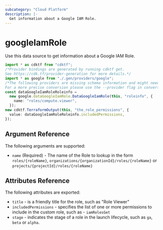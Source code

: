 ```yaml
---
subcategory: "Cloud Platform"
description: |-
  Get information about a Google IAM Role.
---
```


# googleIamRole

Use this data source to get information about a Google IAM Role.

```typescript
import * as cdktf from "cdktf";
/*Provider bindings are generated by running cdktf get.
See https://cdk.tf/provider-generation for more details.*/
import * as google from "./.gen/providers/google";
/*The following providers are missing schema information and might need manual adjustments to synthesize correctly: google.
For a more precise conversion please use the --provider flag in convert.*/
const dataGoogleIamRoleRoleinfo =
  new google.dataGoogleIamRole.DataGoogleIamRole(this, "roleinfo", {
    name: "roles/compute.viewer",
  });
new cdktf.TerraformOutput(this, "the_role_permissions", {
  value: dataGoogleIamRoleRoleinfo.includedPermissions,
});

```

## Argument Reference

The following arguments are supported:

* `name` (Required) - The name of the Role to lookup in the form `roles/{roleName}`, `organizations/{organizationId}/roles/{roleName}` or `projects/{projectId}/roles/{roleName}`

## Attributes Reference

The following attributes are exported:

* `title` - is a friendly title for the role, such as "Role Viewer"
* `includedPermissions` - specifies the list of one or more permissions to include in the custom role, such as - `iamRolesGet`
* `stage` -  indicates the stage of a role in the launch lifecycle, such as `ga`, `beta` or `alpha`.
